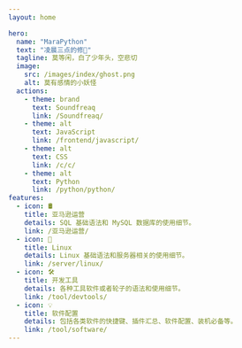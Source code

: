 ```yaml
---
layout: home

hero:
  name: "MaraPython"
  text: "凌晨三点的修🐶"
  tagline: 莫等闲，白了少年头，空悲切
  image:
    src: /images/index/ghost.png
    alt: 莫有感情的小妖怪
  actions:
    - theme: brand
      text: Soundfreaq
      link: /Soundfreaq/
    - theme: alt
      text: JavaScript
      link: /frontend/javascript/
    - theme: alt
      text: CSS
      link: /c/c/
    - theme: alt
      text: Python
      link: /python/python/
features:
  - icon: 🛢️
    title: 亚马逊运营
    details: SQL 基础语法和 MySQL 数据库的使用细节。
    link: /亚马逊运营/
  - icon: 💨
    title: Linux
    details: Linux 基础语法和服务器相关的使用细节。
    link: /server/linux/
  - icon: 🛠️
    title: 开发工具
    details: 各种工具软件或者轮子的语法和使用细节。
    link: /tool/devtools/
  - icon: 💡
    title: 软件配置
    details: 包括各类软件的快捷键、插件汇总、软件配置、装机必备等。
    link: /tool/software/
---
```

